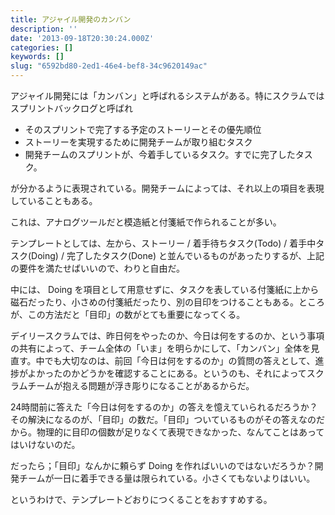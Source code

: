```yaml
---
title: アジャイル開発のカンバン
description: ''
date: '2013-09-18T20:30:24.000Z'
categories: []
keywords: []
slug: "6592bd80-2ed1-46e4-bef8-34c9620149ac"
---
```

アジャイル開発には「カンバン」と呼ばれるシステムがある。特にスクラムではスプリントバックログと呼ばれ

*   そのスプリントで完了する予定のストーリーとその優先順位
*   ストーリーを実現するために開発チームが取り組むタスク
*   開発チームのスプリントが、今着手しているタスク。すでに完了したタスク。

が分かるように表現されている。開発チームによっては、それ以上の項目を表現していることもある。

これは、アナログツールだと模造紙と付箋紙で作られることが多い。

テンプレートとしては、左から、ストーリー / 着手待ちタスク(Todo) / 着手中タスク(Doing) / 完了したタスク(Done) と並んでいるものがあったりするが、上記の要件を満たせばいいので、わりと自由だ。

中には、 Doing を項目として用意せずに、タスクを表している付箋紙に上から磁石だったり、小さめの付箋紙だったり、別の目印をつけることもある。ところが、この方法だと「目印」の数がとても重要になってくる。

デイリースクラムでは、昨日何をやったのか、今日は何をするのか、という事項の共有によって、チーム全体の「いま」を明らかにして、「カンバン」全体を見直す。中でも大切なのは、前回「今日は何をするのか」の質問の答えとして、進捗がよかったのかどうかを確認することにある。というのも、それによってスクラムチームが抱える問題が浮き彫りになることがあるからだ。

24時間前に答えた「今日は何をするのか」の答えを憶えていられるだろうか？その解決になるのが、「目印」の数だ。「目印」ついているものがその答えなのだから。物理的に目印の個数が足りなくて表現できなかった、なんてことはあってはいけないのだ。

だったら；「目印」なんかに頼らず Doing を作ればいいのではないだろうか？開発チームが一日に着手できる量は限られている。小さくてもないよりはいい。

というわけで、テンプレートどおりにつくることをおすすめする。